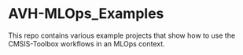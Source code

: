 # AVH-MLOps_Examples
This repo contains various example projects that show how to use the CMSIS-Toolbox workflows in an MLOps context.
